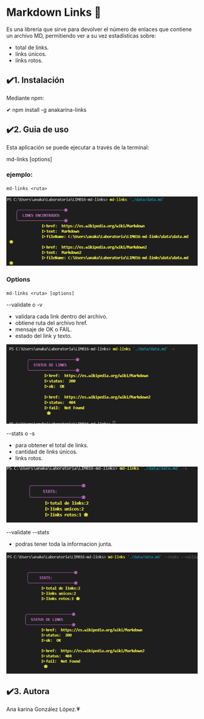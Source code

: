 # Markdown Links &#127800;
Es una librería que sirve para devolver el número de enlaces que contiene un archivo MD, permitiendo ver a su vez  estadísticas sobre:

- total de links.
- links únicos. 
- links rotos.


## ✔️1. Instalación
Mediante npm:

 &#10004; npm  install -g anakarina-links


## ✔️2. Guia de uso

Esta aplicación se puede ejecutar a través de la terminal:

md-links <path-to-file> [options]

### ejemplo:

`md-links <ruta>` 

![md-links](https://github.com/anakarina1928/LIM016-md-links/blob/main/imagenes/mdlinks_1.png)

### Options

`md-links <ruta> [options]`

--validate o -v

 - validara cada link dentro del archivo.
 - obtiene ruta del archivo href.  
 - mensaje de OK o FAIL. 
 - estado del link y texto.

 ![md-links-status](https://github.com/anakarina1928/LIM016-md-links/blob/main/imagenes/status-de-links.png)

 --stats o -s

 - para obtener el total de links. 
 - cantidad de links únicos. 
 - links rotos.

 
 ![md-links-stats](https://github.com/anakarina1928/LIM016-md-links/blob/main/imagenes/stats.png)

 --validate --stats 

 - podras tener toda la informacion junta.

 ![md-links-v&s](https://github.com/anakarina1928/LIM016-md-links/blob/main/imagenes/mdlinks_2.png)

## ✔️3. Autora

Ana karina González López.&#128151;







